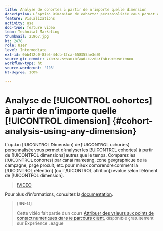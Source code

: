 ```yaml
---
title: Analyse de cohortes à partir de n’importe quelle dimension
description: L’option Dimension de cohortes personnalisée vous permet d’analyser les cohortes à partir de dimensions autres que le temps. Comparez les cohortes par canal marketing, zone géographique de la campagne, page produit, etc. afin de mieux comprendre comment la rétention (ou lʼattrition) évolue selon lʼélément de dimension.
feature: Visualizations
activity: use
doc-type: feature video
team: Technical Marketing
thumbnail: 25967.jpg
kt: 2478
role: User
level: Intermediate
exl-id: 0bb472c0-83e6-44cb-8fca-658355ae3e50
source-git-commit: 77b97a2593301bfa4d2c72de3f3b19c095e70600
workflow-type: ht
source-wordcount: '126'
ht-degree: 100%

---
```


# Analyse de [!UICONTROL cohortes] à partir de n’importe quelle [!UICONTROL dimension] {#cohort-analysis-using-any-dimension}

L’option [!UICONTROL Dimension] de [!UICONTROL cohortes] personnalisée vous permet d’analyser les [!UICONTROL cohortes] à partir de [!UICONTROL dimensions] autres que le temps. Comparez les [!UICONTROL cohortes] par canal marketing, zone géographique de la campagne, page produit, etc. pour mieux comprendre comment la [!UICONTROL rétention] (ou lʼ[!UICONTROL attrition]) évolue selon lʼélément de [!UICONTROL dimension].

>[!VIDEO](https://video.tv.adobe.com/v/25967/?quality=12)

Pour plus dʼinformations, consultez la [documentation](https://experienceleague.adobe.com/docs/analytics/analyze/analysis-workspace/visualizations/cohort-table/cohort-analysis.html?lang=fr).

>[!INFO]
>
> Cette vidéo fait partie d’un cours [Attribuer des valeurs aux points de contact numériques dans le parcours client](https://experienceleague.adobe.com/?recommended=Analytics-U-1-2020.2), disponible gratuitement sur Experience League !
